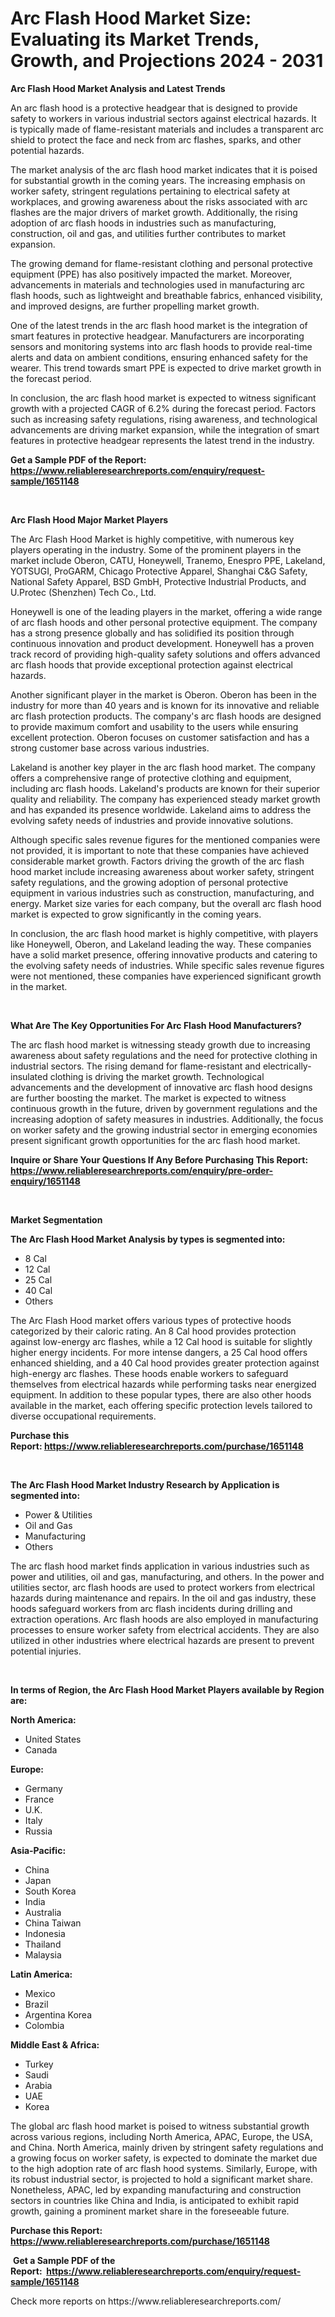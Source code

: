 <p><h1>Arc Flash Hood Market Size: Evaluating its Market Trends, Growth, and Projections 2024 - 2031</h1></p><p><strong>Arc Flash Hood Market Analysis and Latest Trends</strong></p>
<p><p>An arc flash hood is a protective headgear that is designed to provide safety to workers in various industrial sectors against electrical hazards. It is typically made of flame-resistant materials and includes a transparent arc shield to protect the face and neck from arc flashes, sparks, and other potential hazards.</p><p>The market analysis of the arc flash hood market indicates that it is poised for substantial growth in the coming years. The increasing emphasis on worker safety, stringent regulations pertaining to electrical safety at workplaces, and growing awareness about the risks associated with arc flashes are the major drivers of market growth. Additionally, the rising adoption of arc flash hoods in industries such as manufacturing, construction, oil and gas, and utilities further contributes to market expansion.</p><p>The growing demand for flame-resistant clothing and personal protective equipment (PPE) has also positively impacted the market. Moreover, advancements in materials and technologies used in manufacturing arc flash hoods, such as lightweight and breathable fabrics, enhanced visibility, and improved designs, are further propelling market growth.</p><p>One of the latest trends in the arc flash hood market is the integration of smart features in protective headgear. Manufacturers are incorporating sensors and monitoring systems into arc flash hoods to provide real-time alerts and data on ambient conditions, ensuring enhanced safety for the wearer. This trend towards smart PPE is expected to drive market growth in the forecast period.</p><p>In conclusion, the arc flash hood market is expected to witness significant growth with a projected CAGR of 6.2% during the forecast period. Factors such as increasing safety regulations, rising awareness, and technological advancements are driving market expansion, while the integration of smart features in protective headgear represents the latest trend in the industry.</p></p>
<p><strong>Get a Sample PDF of the Report:&nbsp; <a href="https://www.reliableresearchreports.com/enquiry/request-sample/1651148">https://www.reliableresearchreports.com/enquiry/request-sample/1651148</a></strong></p>
<p>&nbsp;</p>
<p><strong>Arc Flash Hood Major Market Players</strong></p>
<p><p>The Arc Flash Hood Market is highly competitive, with numerous key players operating in the industry. Some of the prominent players in the market include Oberon, CATU, Honeywell, Tranemo, Enespro PPE, Lakeland, YOTSUGI, ProGARM, Chicago Protective Apparel, Shanghai C&G Safety, National Safety Apparel, BSD GmbH, Protective Industrial Products, and U.Protec (Shenzhen) Tech Co., Ltd.</p><p>Honeywell is one of the leading players in the market, offering a wide range of arc flash hoods and other personal protective equipment. The company has a strong presence globally and has solidified its position through continuous innovation and product development. Honeywell has a proven track record of providing high-quality safety solutions and offers advanced arc flash hoods that provide exceptional protection against electrical hazards.</p><p>Another significant player in the market is Oberon. Oberon has been in the industry for more than 40 years and is known for its innovative and reliable arc flash protection products. The company's arc flash hoods are designed to provide maximum comfort and usability to the users while ensuring excellent protection. Oberon focuses on customer satisfaction and has a strong customer base across various industries.</p><p>Lakeland is another key player in the arc flash hood market. The company offers a comprehensive range of protective clothing and equipment, including arc flash hoods. Lakeland's products are known for their superior quality and reliability. The company has experienced steady market growth and has expanded its presence worldwide. Lakeland aims to address the evolving safety needs of industries and provide innovative solutions.</p><p>Although specific sales revenue figures for the mentioned companies were not provided, it is important to note that these companies have achieved considerable market growth. Factors driving the growth of the arc flash hood market include increasing awareness about worker safety, stringent safety regulations, and the growing adoption of personal protective equipment in various industries such as construction, manufacturing, and energy. Market size varies for each company, but the overall arc flash hood market is expected to grow significantly in the coming years.</p><p>In conclusion, the arc flash hood market is highly competitive, with players like Honeywell, Oberon, and Lakeland leading the way. These companies have a solid market presence, offering innovative products and catering to the evolving safety needs of industries. While specific sales revenue figures were not mentioned, these companies have experienced significant growth in the market.</p></p>
<p>&nbsp;</p>
<p><strong>What Are The Key Opportunities For Arc Flash Hood Manufacturers?</strong></p>
<p><p>The arc flash hood market is witnessing steady growth due to increasing awareness about safety regulations and the need for protective clothing in industrial sectors. The rising demand for flame-resistant and electrically-insulated clothing is driving the market growth. Technological advancements and the development of innovative arc flash hood designs are further boosting the market. The market is expected to witness continuous growth in the future, driven by government regulations and the increasing adoption of safety measures in industries. Additionally, the focus on worker safety and the growing industrial sector in emerging economies present significant growth opportunities for the arc flash hood market.</p></p>
<p><strong>Inquire or Share Your Questions If Any Before Purchasing This Report: <a href="https://www.reliableresearchreports.com/enquiry/pre-order-enquiry/1651148">https://www.reliableresearchreports.com/enquiry/pre-order-enquiry/1651148</a></strong></p>
<p>&nbsp;</p>
<p><strong>Market Segmentation</strong></p>
<p><strong>The Arc Flash Hood Market Analysis by types is segmented into:</strong></p>
<p><ul><li>8 Cal</li><li>12 Cal</li><li>25 Cal</li><li>40 Cal</li><li>Others</li></ul></p>
<p><p>The Arc Flash Hood market offers various types of protective hoods categorized by their caloric rating. An 8 Cal hood provides protection against low-energy arc flashes, while a 12 Cal hood is suitable for slightly higher energy incidents. For more intense dangers, a 25 Cal hood offers enhanced shielding, and a 40 Cal hood provides greater protection against high-energy arc flashes. These hoods enable workers to safeguard themselves from electrical hazards while performing tasks near energized equipment. In addition to these popular types, there are also other hoods available in the market, each offering specific protection levels tailored to diverse occupational requirements.</p></p>
<p><strong>Purchase this Report:&nbsp;<a href="https://www.reliableresearchreports.com/purchase/1651148">https://www.reliableresearchreports.com/purchase/1651148</a></strong></p>
<p>&nbsp;</p>
<p><strong>The Arc Flash Hood Market Industry Research by Application is segmented into:</strong></p>
<p><ul><li>Power & Utilities</li><li>Oil and Gas</li><li>Manufacturing</li><li>Others</li></ul></p>
<p><p>The arc flash hood market finds application in various industries such as power and utilities, oil and gas, manufacturing, and others. In the power and utilities sector, arc flash hoods are used to protect workers from electrical hazards during maintenance and repairs. In the oil and gas industry, these hoods safeguard workers from arc flash incidents during drilling and extraction operations. Arc flash hoods are also employed in manufacturing processes to ensure worker safety from electrical accidents. They are also utilized in other industries where electrical hazards are present to prevent potential injuries.</p></p>
<p>&nbsp;</p>
<p><strong>In terms of Region, the Arc Flash Hood Market Players available by Region are:</strong></p>
<p>
    <p> <strong> North America: </strong>
        <ul>
            <li>United States</li>
            <li>Canada</li>
        </ul>
        </p> 
    <p> <strong> Europe: </strong>
        <ul>
            <li>Germany</li>
            <li>France</li>
            <li>U.K.</li>
            <li>Italy</li>
            <li>Russia</li>
        </ul>
        </p> 
    <p> <strong> Asia-Pacific: </strong>
        <ul>
            <li>China</li>
            <li>Japan</li>
            <li>South Korea</li>
            <li>India</li>
            <li>Australia</li>
            <li>China Taiwan</li>
            <li>Indonesia</li>
            <li>Thailand</li>
            <li>Malaysia</li>
        </ul>
        </p> 
    <p> <strong> Latin America: </strong>
        <ul>
            <li>Mexico</li>
            <li>Brazil</li>
            <li>Argentina Korea</li>
            <li>Colombia</li>
        </ul>
        </p> 
    <p> <strong> Middle East & Africa: </strong>
        <ul>
            <li>Turkey</li>
            <li>Saudi</li>
            <li>Arabia</li>
            <li>UAE</li>
            <li>Korea</li>
        </ul>
    </p>
    </p>
<p><p>The global arc flash hood market is poised to witness substantial growth across various regions, including North America, APAC, Europe, the USA, and China. North America, mainly driven by stringent safety regulations and a growing focus on worker safety, is expected to dominate the market due to the high adoption rate of arc flash hood systems. Similarly, Europe, with its robust industrial sector, is projected to hold a significant market share. Nonetheless, APAC, led by expanding manufacturing and construction sectors in countries like China and India, is anticipated to exhibit rapid growth, gaining a prominent market share in the foreseeable future.</p></p>
<p><strong>Purchase this Report: <a href="https://www.reliableresearchreports.com/purchase/1651148">https://www.reliableresearchreports.com/purchase/1651148</a></strong></p>
<p>&nbsp;<strong>Get a Sample PDF of the Report:&nbsp;&nbsp;<a href="https://www.reliableresearchreports.com/enquiry/request-sample/1651148">https://www.reliableresearchreports.com/enquiry/request-sample/1651148</a></strong></p>
<p><strong></strong></p>
<p>Check more reports on https://www.reliableresearchreports.com/</p>
